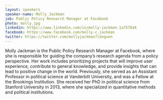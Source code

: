 ```yaml
---
layout: speakers
speaker-name: Molly Jackman
job: Public Policy Research Manager at Facebook
photo: molly.jpg
linkedin: https://www.linkedin.com/in/molly-jackman-1a757644
facebook: https://www.facebook.com/molly.c.jackman
twitter: https://twitter.com/mollyjackman?lang=en
---
```

Molly Jackman is the Public Policy Research Manager at Facebook, where she is responsible for guiding the company’s research agenda from a policy perspective. Her work includes prioritizing projects that will improve user experience, contribute to general knowledge, and provide insights that can lead to positive change in the world. Previously, she served as an Assistant Professor in political science at Vanderbilt University, and was a Fellow at the Brookings Institution. She received her PhD in political science from Stanford University in 2013, where she specialized in quantitative methods and political institutions.
